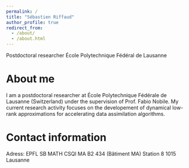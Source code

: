 ```yaml
---
permalink: /
title: "Sébastien Riffaud"
author_profile: true
redirect_from: 
  - /about/
  - /about.html
---
```


Postdoctoral researcher
École Polytechnique Fédéral de Lausanne

About me
======
I am a postdoctoral researcher at École Polytechnique Fédérale de Lausanne (Switzerland) under the supervision of Prof. Fabio Nobile. My current research activity focuses on the developement of dynamical low-rank approximations for accelerating data assimilation algorithms.

Contact information
======
Adress:
EPFL SB MATH CSQI
MA B2 434 (Bâtiment MA)
Station 8
1015 Lausanne
